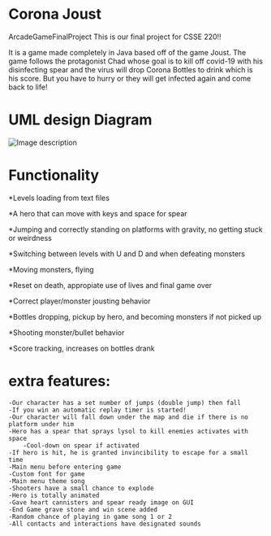 # Corona Joust 
ArcadeGameFinalProject
This is our final project for CSSE 220!!

It is a game made completely in Java based off of the game Joust.
The game follows the protagonist Chad whose goal is to kill off covid-19 with his disinfecting spear and the virus will drop Corona Bottles to drink which is his score. But you have to hurry or they will get infected again and come back to life!  

# UML design Diagram
![Image description](http://www.plantuml.com/plantuml/png/VPHBSnen383l-XMUdDhEv2zaaf97wK3296rwwFHWl0hhneyTFu0jxN-ljAm9iBGNaFMGfKzQNyOaGyhMW38oHd4dBJxCVw9A6rW_eu6MVzRG2d0-M6dqBoIDLpgrxzv3RYgPa8G_q2UO6PbUo7C3ArsbMa2DUb4dg89SFJZs5CLrwbrC63PWjyBKBz6YIrUQtAhWcvl5WYGThr5M1v4Z7xoJuuHqJP2LpX5YWrZ5xpzwT_gxbSPejo3ftg_wkq3RHIbbh_gtyfzgxrDRAgFOJW6nKu-jN22eMhe5Nkj0aBIdFATwi-rj89GR0SgxH4tDf4EwPckTw4Ww38BiyvoITm9UsB-Zd6fsDX1zBgBDKIkGtOKp30mOgttidp3u3HYzH4AXV40klK4PhbGY9TGoZjrIEwNdsj3ioFpWxeBFZb7TUGBrsCt9PVivsoQ2vcR7hi8rfqfo_aXOsu9to71EkHGBDCLWP1E_wLGpdEtmOfwdG0rCz0iU5rvmR8OT2dZ5TXOmHZxnuH4DojtfIziSWhWAIbR8Q_oiSKKv2zWjmZ81AxKZ-7iJc-0IpOW77x9AlWH2MgTRRH3MJobWKhJHxKuo77EVBL4PTLjHWI8Cl6XHITUbfEAs6rDEK_cAt7KlbW-cF_Qhnvrtd-RNmjUIySPLtDd1fh5Yv6tZ7RfKYjwkW95pDFs4dbYpczU45uLEEnuVip58uHNI7qwn_wp4_mPDp1cZEByOK8TZ1JkLCKCHI3d0Bc2WEIUtWow7BkJ1I4yQpZwSYGBvdmuzTW7x3m1PVr_iJCDOhknWWGLiENBStbCA9SMH-kqPEx88uAn7obDCopi31tnESXswy1r7wcDUfyq5oMbZZ-2qyQrbE01N1dY9hihM_0K0)

# Functionality 
*Levels loading from text files

*A hero that can move with keys and space for spear

*Jumping and correctly standing on platforms with gravity, no getting stuck or weirdness

*Switching between levels with U and D and when defeating monsters

*Moving monsters, flying

*Reset on death, appropiate use of lives and final game over

*Correct player/monster jousting behavior

*Bottles dropping, pickup by hero, and becoming monsters if not picked up

*Shooting monster/bullet behavior

*Score tracking, increases on bottles drank

# extra features: 
	-Our character has a set number of jumps (double jump) then fall
	-If you win an automatic replay timer is started!
	-Our character will fall down under the map and die if there is no platform under him
	-Hero has a spear that sprays lysol to kill enemies activates with space
		-Cool-down on spear if activated
	-If hero is hit, he is granted invincibility to escape for a small time
	-Main menu before entering game
	-Custom font for game
	-Main menu theme song
	-Shooters have a small chance to explode
	-Hero is totally animated
	-Gave heart cannisters and spear ready image on GUI
	-End Game grave stone and win scene added
	-Random chance of playing in game song 1 or 2
	-All contacts and interactions have designated sounds

